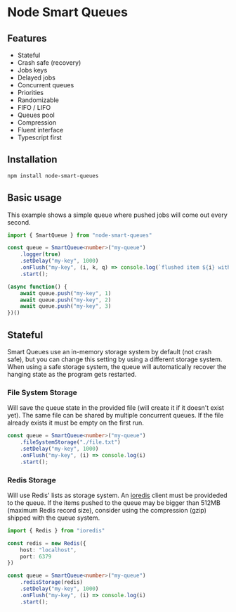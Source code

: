 # Node Smart Queues

## Features

- Stateful
- Crash safe (recovery)
- Jobs keys
- Delayed jobs
- Concurrent queues
- Priorities
- Randomizable
- FIFO / LIFO 
- Queues pool
- Compression
- Fluent interface
- Typescript first

## Installation

```bash
npm install node-smart-queues
```

## Basic usage

This example shows a simple queue where pushed jobs will come out every second.

```typescript
import { SmartQueue } from "node-smart-queues"

const queue = SmartQueue<number>("my-queue")
	.logger(true)
	.setDelay("my-key", 1000)
	.onFlush("my-key", (i, k, q) => console.log(`flushed item ${i} with key ${k} from queue ${q}`))
	.start();

(async function() {
	await queue.push("my-key", 1)
	await queue.push("my-key", 2)
	await queue.push("my-key", 3)
})()
```

## Stateful

Smart Queues use an in-memory storage system by default (not crash safe), but you can change this setting by using a different storage system. When using a safe storage system, the queue will automatically recover the hanging state as the program gets restarted. 

### File System Storage

Will save the queue state in the provided file (will create it if it doesn't exist yet). The same file can be shared by multiple concurrent queues. If the file already exists it must be empty on the first run.

```typescript
const queue = SmartQueue<number>("my-queue")
	.fileSystemStorage("./file.txt")
	.setDelay("my-key", 1000)
	.onFlush("my-key", (i) => console.log(i)
	.start();
```

### Redis Storage

Will use Redis' lists as storage system. An [ioredis](https://github.com/luin/ioredis) client must be provideded to the queue. If the items pushed to the queue may be bigger than 512MB (maximum Redis record size), consider using the compression (gzip) shipped with the queue system.

```typescript
import { Redis } from "ioredis"

const redis = new Redis({
	host: "localhost",
	port: 6379
})

const queue = SmartQueue<number>("my-queue")
	.redisStorage(redis)
	.setDelay("my-key", 1000)
	.onFlush("my-key", (i) => console.log(i)
	.start();
```